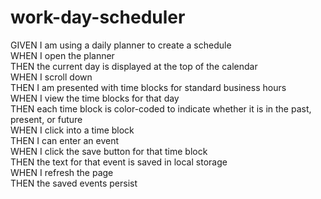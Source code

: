 # work-day-scheduler

GIVEN I am using a daily planner to create a schedule <br>
WHEN I open the planner <br>
THEN the current day is displayed at the top of the calendar <br>
WHEN I scroll down <br>
THEN I am presented with time blocks for standard business hours <br>
WHEN I view the time blocks for that day <br>
THEN each time block is color-coded to indicate whether it is in the past, present, or future <br>
WHEN I click into a time block <br>
THEN I can enter an event <br>
WHEN I click the save button for that time block <br>
THEN the text for that event is saved in local storage <br>
WHEN I refresh the page <br>
THEN the saved events persist <br> 
